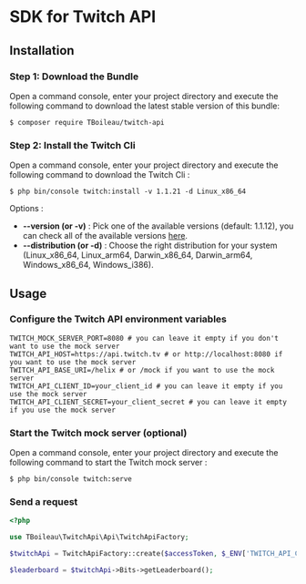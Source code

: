# SDK for Twitch API

## Installation

### Step 1: Download the Bundle

Open a command console, enter your project directory and execute the
following command to download the latest stable version of this bundle:

```console
$ composer require TBoileau/twitch-api
```

### Step 2: Install the Twitch Cli

Open a command console, enter your project directory and execute the
following command to download the Twitch Cli :

```console
$ php bin/console twitch:install -v 1.1.21 -d Linux_x86_64
```

Options :
* **--version (or -v)** : Pick one of the available versions (default: 1.1.12), you can check all of the available versions [here](https://github.com/twitchdev/twitch-cli/releases).
* **--distribution (or -d)** : Choose the right distribution for your system (Linux_x86_64, Linux_arm64, Darwin_x86_64, Darwin_arm64, Windows_x86_64, Windows_i386). 

## Usage

### Configure the Twitch API environment variables

```dotenv
TWITCH_MOCK_SERVER_PORT=8080 # you can leave it empty if you don't want to use the mock server
TWITCH_API_HOST=https://api.twitch.tv # or http://localhost:8080 if you want to use the mock server
TWITCH_API_BASE_URI=/helix # or /mock if you want to use the mock server
TWITCH_API_CLIENT_ID=your_client_id # you can leave it empty if you use the mock server
TWITCH_API_CLIENT_SECRET=your_client_secret # you can leave it empty if you use the mock server
```

### Start the Twitch mock server (optional)

Open a command console, enter your project directory and execute the following command to start the Twitch mock server :

```console
$ php bin/console twitch:serve
```

### Send a request

```php
<?php

use TBoileau\TwitchApi\Api\TwitchApiFactory;

$twitchApi = TwitchApiFactory::create($accessToken, $_ENV['TWITCH_API_CLIENT_ID']);

$leaderboard = $twitchApi->Bits->getLeaderboard();
```
